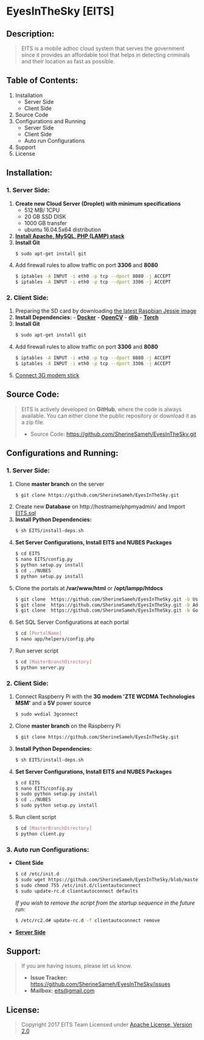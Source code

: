 # EyesInTheSky [EITS]
## Description:
>EITS is a mobile adhoc cloud system that serves the government since it provides an affordable tool that helps in detecting criminals and their location as fast as possible.

## Table of Contents:
1. Installation
      * Server Side
      * Client Side
2. Source Code
3. Configurations and Running
      * Server Side
      * Client Side
      * Auto run Configurations
4. Support
5. License

## Installation:
### 1. Server Side:
1. **Create new Cloud Server (Droplet) with minimum specifications**
    * 512 MB/ 1CPU
    * 20 GB SSD DISK
    * 1000 GB transfer
    * ubuntu 16.04.5x64 distribution
2. [**Install Apache, MySQL, PHP (LAMP) stack**](https://www.digitalocean.com/community/tutorials/how-to-install-linux-apache-mysql-php-lamp-stack-on-ubuntu-16-04)
3. **Install Git**
      ```bash
      $ sudo apt-get install git
      ```
4. Add firewall rules to allow traffic on port **3306** and **8080**
      ```bash
      $ iptables -A INPUT -i eth0 -p tcp --dport 8080 -j ACCEPT
      $ iptables -A INPUT -i eth0 -p tcp --dport 3306 -j ACCEPT
      ```  

### 2. Client Side:
1. Preparing the SD card by downloading [the latest Raspbian Jessie image](https://www.raspberrypi.org/downloads/raspbian/)
2. **Install Dependencies:**
       - **[Docker](https://blog.alexellis.io/getting-started-with-docker-on-raspberry-pi/)**
       - **[OpenCV](http://www.pyimagesearch.com/2015/07/27/installing-opencv-3-0-for-both-python-2-7-and-python-3-on-your-raspberry-pi-2/)**
       - **[dlib](http://www.pyimagesearch.com/2017/03/27/how-to-install-dlib/)**
       - **[Torch](http://torch.ch/docs/getting-started.html#_)**
3. **Install Git**
      ```bash
      $ sudo apt-get install git
      ```
4. Add firewall rules to allow traffic on port **3306** and **8080**
      ```bash
      $ iptables -A INPUT -i eth0 -p tcp --dport 8080 -j ACCEPT
      $ iptables -A INPUT -i eth0 -p tcp --dport 3306 -j ACCEPT
      ```  
5. [Connect 3G modem stick](https://www.thefanclub.co.za/how-to/how-setup-usb-3g-modem-raspberry-pi-using-usbmodeswitch-and-wvdial)

## Source Code:
>EITS is actively developed on **GitHub**, where the code is always available.
You can either clone the public repository or download it as a zip file.
> - Source Code: https://github.com/SherineSameh/EyesInTheSky.git

## Configurations and Running:
### 1. Server Side:
1. Clone **master branch** on the server
    ```bash
    $ git clone https://github.com/SherineSameh/EyesInTheSky.git
    ```
2. Create new **Database** on http://hostname/phpmyadmin/ and Import [EITS.sql](https://github.com/SherineSameh/EyesInTheSky/blob/master/EITS.sql)
3. **Install Python Dependencies:**
    ```bash
    $ sh EITS/install-deps.sh
    ```
4. **Set Server Configurations, Install EITS and NUBES Packages**
    ```bash
    $ cd EITS
    $ nano EITS/config.py
    $ python setup.py install
    $ cd ../NUBES
    $ python setup.py install
    ```
5. Clone the portals at **/var/www/html** or **/opt/lampp/htdocs**
    ```bash
    $ git clone  https://github.com/SherineSameh/EyesInTheSky.git -b Users
    $ git clone  https://github.com/SherineSameh/EyesInTheSky.git -b Administration
    $ git clone  https://github.com/SherineSameh/EyesInTheSky.git -b Government
    ```
6. Set SQL Server Configurations at each portal
    ```bash
    $ cd [PortalName]
    $ nano app/helpers/config.php
    ```
7. Run server script
    ```bash
    $ cd [MasterBranchDirectory]
    $ python server.py
    ```
### 2. Client Side:
1. Connect Raspberry Pi with the **3G modem 'ZTE WCDMA Technologies MSM'** and a **5V** power source
    ```bash
    $ sudo wvdial 3gconnect
    ```
2. Clone **master branch** on the Raspberry Pi
    ```bash
    $ git clone https://github.com/SherineSameh/EyesInTheSky.git
    ```
2. **Install Python Dependencies:**
    ```bash
    $ sh EITS/install-deps.sh
    ```
3. **Set Server Configurations, Install EITS and NUBES Packages**
    ```bash
    $ cd EITS
    $ nano EITS/config.py
    $ sudo python setup.py install
    $ cd ../NUBES
    $ sudo python setup.py install
    ```
4. Run client script
    ```bash
    $ cd [MasterBranchDirectory]
    $ python client.py
    ```
### 3. Auto run Configurations:
  - **Client Side**
    ```bash  
    $ cd /etc/init.d
    $ sudo wget https://github.com/SherineSameh/EyesInTheSky/blob/master/clientautoconnect
    $ sudo chmod 755 /etc/init.d/clientautoconnect
    $ sudo update-rc.d clientautoconnect defaults
    ```
     *If you wish to remove the script from the startup sequence in the future run:*

    ```bash
    $ /etc/rc2.d# update-rc.d -f clientautoconnect remove
    ```
  - [**Server Side**](https://www.digitalocean.com/community/tutorials/how-to-install-and-use-screen-on-an-ubuntu-cloud-server)
 

## Support:
>If you are having issues, please let us know.
> - **Issue Tracker:** https://github.com/SherineSameh/EyesInTheSky/issues
> - **Mailbox:** eits@gmail.com

## License:
> Copyright 2017 EITS Team
> Licensed under [Apache License, Version 2.0](http://www.apache.org/licenses/LICENSE-2.0)
